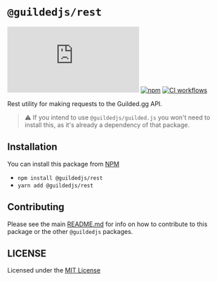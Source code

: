 # `@guildedjs/rest`  

[![GitHub](https://img.shields.io/github/license/guildedjs/guilded.js)](https://github.com/guildedjs/guilded.js/blob/main/LICENSE)
[![npm](https://img.shields.io/npm/v/@guildedjs/rest?color=crimson&logo=npm)](https://www.npmjs.com/package/@guildedjs/rest)
[![CI workflows](https://github.com/guildedjs/guilded.js/actions/workflows/ci.yml/badge.svg)](https://github.com/guildedjs/guilded.js/actions/workflows/ci.yml)

Rest utility for making requests to the Guilded.gg API.

> ⚠️ If you intend to use `@guildedjs/guilded.js` you won't need to install this, as it's already a dependency of that package.

## Installation
You can install this package from [NPM](https://www.npmjs.com/package/@guildedjs/rest)
- `npm install @guildedjs/rest`  
- `yarn add @guildedjs/rest`

## Contributing
Please see the main [README.md](https://github.com/guildedjs/guilded.js) for info on how to contribute to this package or the other `@guildedjs` packages.
  
## LICENSE
Licensed under the [MIT License](https://github.com/guildedjs/guilded.js/blob/main/LICENSE)
  

